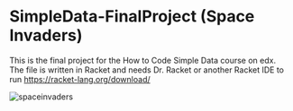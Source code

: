 # SimpleData-FinalProject (Space Invaders)
This is the final project for the How to Code Simple Data course on edx.<br/> 
The file is written in Racket and needs Dr. Racket or another Racket IDE to run
https://racket-lang.org/download/

![spaceinvaders](https://user-images.githubusercontent.com/111573910/233703043-2b29f169-5e35-4616-b53a-40d7896afc7b.gif)
